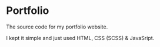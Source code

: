 # Portfolio

The source code for my portfolio website.

I kept it simple and just used HTML, CSS (SCSS) & JavaSript.
